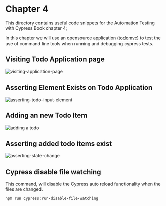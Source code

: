 # Chapter 4
This directory contains useful code snippets for the Automation Testing with Cypress Book chapter 4; 

In this chapter we will use an opensource application [(todomvc)](http://todomvc.com/examples/react/#/) to test the use of command line tools when running and debugging cypress tests.

## Visiting Todo Application page

![visiting-application-page](https://user-images.githubusercontent.com/10160787/90381711-6dc3a800-e086-11ea-9739-9124e72d0fc7.gif)


## Asserting Element Exists on Todo Application

![asserting-todo-input-element](https://user-images.githubusercontent.com/10160787/90391973-b4b99980-e096-11ea-9d0c-24151785f7f6.gif)


## Adding an new Todo Item 

![adding a todo](https://user-images.githubusercontent.com/10160787/90876176-e8543680-e3aa-11ea-8a8f-a1615dc9be81.gif)


## Asserting added todo items exist

![asserting-state-change](https://user-images.githubusercontent.com/10160787/90876451-60226100-e3ab-11ea-87be-9eca4bcdd041.gif)


## Cypress disable file watching
This command, will disable the Cypress auto reload functionality when the files are changed. 

```
npm run cypress:run-disable-file-watching
```
